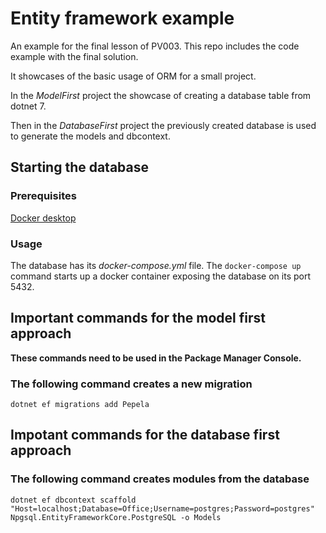 # Entity framework example

An example for the final lesson of PV003. This repo includes the code example with the final solution.

It showcases of the basic usage of ORM for a small project.

In the _ModelFirst_ project the showcase of creating a database table from dotnet 7.

Then in the _DatabaseFirst_ project the previously created database is used to generate the models and dbcontext.

## Starting the database

### Prerequisites

[Docker desktop](https://www.docker.com/products/docker-desktop/)

### Usage

The database has its _docker-compose.yml_ file. The `docker-compose up` command starts up a docker container exposing the database on its port 5432.

## Important commands for the model first approach

**These commands need to be used in the Package Manager Console.**

### The following command creates a new migration

`dotnet ef migrations add Pepela`

## Impotant commands for the database first approach

### The following command creates modules from the database

`dotnet ef dbcontext scaffold "Host=localhost;Database=Office;Username=postgres;Password=postgres" Npgsql.EntityFrameworkCore.PostgreSQL -o Models`
